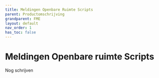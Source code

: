 ```yaml
---
title: Meldingen Openbare Ruimte Scripts
parent: Productomschrijving
grandparent: FME
layout: default
nav_order: 1
has_toc: false
---
```


# Meldingen Openbare ruimte Scripts
Nog schrijven
